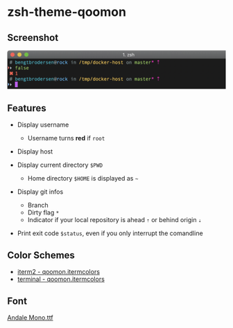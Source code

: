 # zsh-theme-qoomon

## Screenshot
![Screenshot](screenshot.png)

## Features
* Display username 
  * Username turns **red** if `root`
* Display host 
* Display current directory `$PWD`
  * Home directory `$HOME` is displayed as `~`
* Display git infos
  * Branch
  * Dirty flag `*` 
  * Indicator if your local repository is ahead `⇡` or behind origin `⇣`
  
* Print exit code `$status`, even if you only interrupt the comandline


## Color Schemes
* [iterm2 - qoomon.itermcolors](qoomon.itermcolors)
* [terminal - qoomon.itermcolors](qoomon.terminal)

## Font
[Andale Mono.ttf](Andale%20Mono.ttf)

